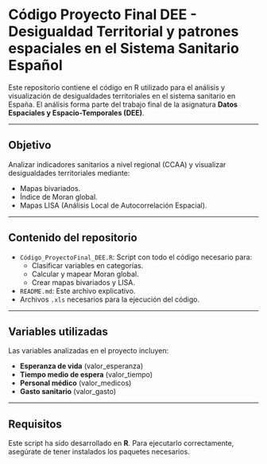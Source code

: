 # Código Proyecto Final DEE - Desigualdad Territorial y patrones espaciales en el Sistema Sanitario Español

Este repositorio contiene el código en R utilizado para el análisis y visualización de desigualdades territoriales en el sistema sanitario en España. El análisis forma parte del trabajo final de la asignatura **Datos Espaciales y Espacio-Temporales (DEE)**.

---

## Objetivo

Analizar indicadores sanitarios a nivel regional (CCAA) y visualizar desigualdades territoriales mediante:
- Mapas bivariados.
- Índice de Moran global.
- Mapas LISA (Análisis Local de Autocorrelación Espacial).

---

## Contenido del repositorio

- `Código_ProyectoFinal_DEE.R`: Script con todo el código necesario para:
  - Clasificar variables en categorías.
  - Calcular y mapear Moran global.
  - Crear mapas bivariados y LISA.
- `README.md`: Este archivo explicativo.
- Archivos `.xls` necesarios para la ejecución del código.

---

## Variables utilizadas

Las variables analizadas en el proyecto incluyen:

- **Esperanza de vida** (valor_esperanza)
- **Tiempo medio de espera** (valor_tiempo)
- **Personal médico** (valor_medicos)
- **Gasto sanitario** (valor_gasto)

---

## Requisitos

Este script ha sido desarrollado en **R**. Para ejecutarlo correctamente, asegúrate de tener instalados los paquetes necesarios.
